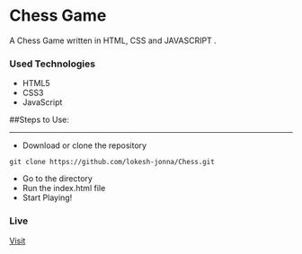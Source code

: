 <h1>Chess Game</h1>

<p>A Chess Game written in HTML, CSS and JAVASCRIPT .</p>


<h3>Used Technologies</h3>
<ul>
    <li>HTML5</li>
    <li>CSS3</li>
    <li>JavaScript</li>
</ul>

##Steps to Use:

---

- Download or clone the repository

```
git clone https://github.com/lokesh-jonna/Chess.git
```

- Go to the directory
- Run the index.html file
- Start Playing!



<h3> Live </h3>

<a href="https://lokesh-jonna.github.io/Chess/"> Visit </a>

<br>
